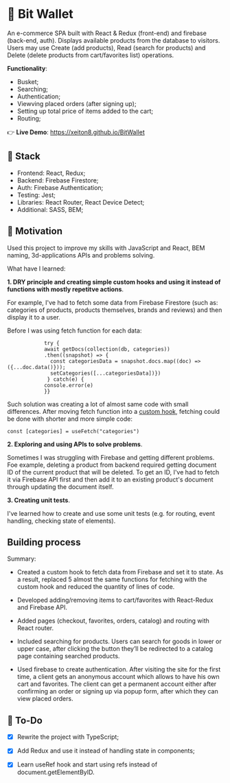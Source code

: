 # 📜 Bit Wallet
An e-commerce SPA built with React & Redux (front-end) and firebase (back-end, auth). Displays available products from the database to visitors. Users may use Create (add products), Read (search for products) and Delete (delete products from cart/favorites list) operations. 

 **Functionality**:
+ Busket;
+ Searching;
+ Authentication;
+ Viewving placed orders (after signing up);
+ Setting up total price of items added to the cart;
+ Routing;

👉 **Live Demo**: https://xeiton8.github.io/BitWallet

## 🚀 Stack
+ Frontend: React, Redux;
+ Backend: Firebase Firestore;
+ Auth: Firebase Authentication;
+ Testing: Jest;
+ Libraries: React Router, React Device Detect;
+ Additional: SASS, BEM;

## 🌠 Motivation
Used this project to improve my skills with JavaScript and React, BEM naming, 3d-applications APIs and problems solving.

What have I learned:

**1. DRY principle and creating simple custom hooks and using it instead of functions with mostly repetitve actions**.

For example, I've had to fetch some data from Firebase Firestore (such as: categories of products, products themselves, brands and reviews) and then display it to a user.

Before I was using fetch function for each data:
```async function fetchCategories() {
            try {
            await getDocs(collection(db, categories))
            .then((snapshot) => {
              const categoriesData = snapshot.docs.map((doc) => ({...doc.data()}));
              setCategories([...categoriesData])}) 
             } catch(e) {
            console.error(e)
            }}
```

Such solution was creating a lot of almost same code with small differences. After moving fetch function into a <a href="https://github.com/XeiTon8/BitWallet/blob/main/src/hooks/useFetch.js">custom hook</a>, fetching could be done with shorter and more simple code:

```const [categories] = useFetch("categories")```

**2. Exploring and using APIs to solve problems**.

Sometimes I was struggling with Firebase and getting different problems. Foe example, deleting a product from backend required getting document ID of the current product that will be deleted. To get an ID, I've had to fetch it via Firebase API first and then add it to an existing product's document through updating the document itself.

**3. Creating unit tests**.

I've learned how to create and use some unit tests (e.g. for routing, event handling, checking state of elements). 

## Building process
Summary:

+ Created a custom hook to fetch data from Firebase and set it to state. As a result, replaced 5 almost the same functions for fetching with the custom hook and reduced the quantity of lines of code.

+ Developed adding/removing items to cart/favorites with React-Redux and Firebase API.

+ Added pages (checkout, favorites, orders, catalog) and routing with React router. 

+ Included searching for products. Users can search for goods in lower or upper case, after clicking the button they’ll be redirected to a catalog page containing searched products.

+ Used firebase to create authentication. After visiting the site for the first time, a client gets an anonymous account which allows to have his own cart and favorites. The client can get a permanent account either after confirming an order or signing up via popup form, after which they can view placed orders.


## 🔨 To-Do
- [x] Rewrite the project with TypeScript;

- [x] Add Redux and use it instead of handling state in components;

- [x] Learn useRef hook and start using refs instead of document.getElementByID.
